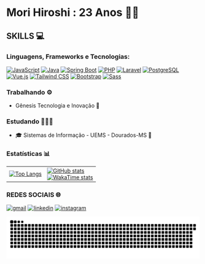 # Mori Hiroshi : 23 Anos 👋🏼

## SKILLS 💻

### Linguagens, Frameworks e Tecnologias:
[![JavaScript](https://img.shields.io/badge/JavaScript-F7DF1E?style=for-the-badge&logo=javascript&logoColor=black)]()
[![Java](https://img.shields.io/badge/Java-ED8B00?style=for-the-badge&logo=openjdk&logoColor=white)]()
[![Spring Boot](https://img.shields.io/badge/Spring-6DB33F?style=for-the-badge&logo=spring&logoColor=white)]()
[![PHP](https://img.shields.io/badge/PHP-777BB4?style=for-the-badge&logo=php&logoColor=white)]()
[![Laravel](https://img.shields.io/badge/Laravel-FF2D20?style=for-the-badge&logo=laravel&logoColor=white)]()
[![PostgreSQL](https://img.shields.io/badge/PostgreSQL-316192?style=for-the-badge&logo=postgresql&logoColor=white)]()
[![Vue.js](https://img.shields.io/badge/Vue.js-35495E?style=for-the-badge&logo=vue.js&logoColor=4FC08D)]()
[![Tailwind CSS](https://img.shields.io/badge/Tailwind_CSS-38B2AC?style=for-the-badge&logo=tailwind-css&logoColor=white)]()
[![Bootstrap](https://img.shields.io/badge/Bootstrap-563D7C?style=for-the-badge&logo=bootstrap&logoColor=white)]()
[![Sass](https://img.shields.io/badge/Sass-CC6699?style=for-the-badge&logo=sass&logoColor=white)]()

### Trabalhando ⚙️
- Gênesis Tecnologia e Inovação 🌌

### Estudando 👨🏻‍💻
- 🎓 Sistemas de Informação - UEMS - Dourados-MS 📍

### Estatísticas 📊 

<table>
  <tr>
    <td>
      <a href="https://github.com/anuraghazra/github-readme-stats">
        <img src="https://github-readme-stats.vercel.app/api/top-langs/?username=MoriHiroshi0619&hide=batchfile,Hack,HTML,CSS&langs_count=10&hide_progress=false&theme=aura" alt="Top Langs" />
      </a>
    </td>
    <td>
      <a href="https://github.com/anuraghazra/github-readme-stats">
        <img src="https://github-readme-stats.vercel.app/api?username=MoriHiroshi0619&hide=issues&show=prs_merged,prs_merged_percentage&show_icons=true&theme=aura" alt="GitHub stats" />
      </a>
      <br/>
      <a href="https://github.com/anuraghazra/github-readme-stats">
        <img src="https://github-readme-stats.vercel.app/api/wakatime?username=Hiroshi&layout=compact&theme=aura" alt="WakaTime stats" />
      </a>
    </td>
  </tr>
</table>

### REDES SOCIAIS 🌐

[![gmail](https://img.shields.io/badge/Gmail-D14836?style=for-the-badge&logo=gmail&logoColor=white)](mailto:anderson.hiro.c.m@gmail.com)
[![linkedin](https://img.shields.io/badge/LinkedIn-0077B5?style=for-the-badge&logo=linkedin&logoColor=white)](https://www.linkedin.com/in/anderson-hiroshi-mori-correia-bb0252250/)
[![instagram](https://img.shields.io/badge/Instagram-E4405F?style=for-the-badge&logo=instagram&logoColor=white)](https://www.instagram.com/mori_hiroshi_desu/)

<picture>
  <source media="(prefers-color-scheme: dark)" srcset="https://github.com/MoriHiroshi0619/MoriHiroshi0619/blob/output/github-contribution-grid-snake-dark.svg" />
  <source media="(prefers-color-scheme: light)" srcset="https://github.com/MoriHiroshi0619/MoriHiroshi0619/blob/output/github-contribution-grid-snake.svg" />
  <img alt="github-snake" src="https://github.com/MoriHiroshi0619/MoriHiroshi0619/blob/output/github-contribution-grid-snake.svg" />
</picture>

